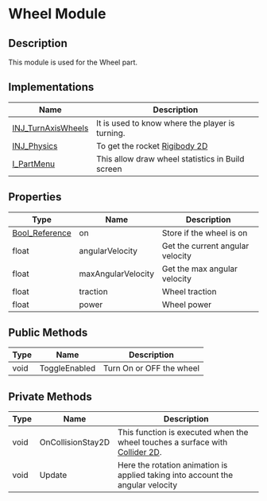 # Wheel Module

## Description

This module is used for the Wheel part.

## Implementations

| Name                                                  | Description                                                                                |
| ----------------------------------------------------- | ------------------------------------------------------------------------------------------ |
| [INJ_TurnAxisWheels](../world/Rocket.html#interfaces) | It is used to know where the player is turning.                                            |
| [INJ_Physics](../world/Rocket.html#interfaces)        | To get the rocket [Rigibody 2D](https://docs.unity3d.com/ScriptReference/Rigidbody2D.html) |
| [I_PartMenu](../world/Rocket.html#interfaces)         | This allow draw wheel statistics in Build screen                                           |

## Properties

| Type                                              | Name               | Description                      |
| ------------------------------------------------- | ------------------ | -------------------------------- |
| [Bool_Reference](../variables/BoolReference.html) | on                 | Store if the wheel is on         |
| float                                             | angularVelocity    | Get the current angular velocity |
| float                                             | maxAngularVelocity | Get the max angular velocity     |
| float                                             | traction           | Wheel traction                   |
| float                                             | power              | Wheel power                      |

## Public Methods

| Type | Name          | Description              |
| ---- | ------------- | ------------------------ |
| void | ToggleEnabled | Turn On or OFF the wheel |

## Private Methods

| Type | Name              | Description                                                                                                                              |
| ---- | ----------------- | ---------------------------------------------------------------------------------------------------------------------------------------- |
| void | OnCollisionStay2D | This function is executed when the wheel touches a surface with [Collider 2D](https://docs.unity3d.com/ScriptReference/Collider2D.html). |
| void | Update            | Here the rotation animation is applied taking into account the angular velocity                                                          |
